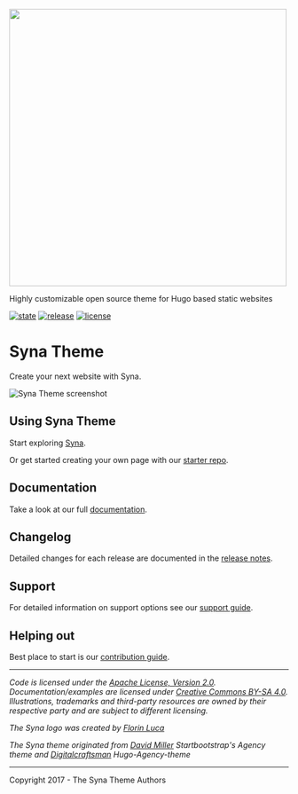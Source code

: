 <a href='https://syna.okkur.org'><img src='https://raw.githubusercontent.com/okkur/syna/master/exampleSite/static/images/logo.svg?sanitize=true' width='500'/></a>

Highly customizable open source theme for Hugo based static websites

 [![state](https://img.shields.io/badge/state-stable-green.svg)]() [![release](https://img.shields.io/github/release/okkur/syna.svg)](https://github.com/okkur/syna/releases) [![license](https://img.shields.io/github/license/okkur/syna.svg)](LICENSE)



# Syna Theme
Create your next website with Syna.  

![Syna Theme screenshot](https://raw.githubusercontent.com/okkur/syna/master/images/screenshot.png)

## Using Syna Theme
Start exploring [Syna](https://syna.okkur.org/demo).

Or get started creating your own page with our [starter repo](https://syna.okkur.org/start).

## Documentation
Take a look at our full [documentation](https://syna.okkur.org/docs).

## Changelog
Detailed changes for each release are documented in the [release notes](https://syna.okkur.org/releases).

## Support
For detailed information on support options see our [support guide](/SUPPORT.md).

## Helping out
Best place to start is our [contribution guide](/CONTRIBUTING.md).

----

*Code is licensed under the [Apache License, Version 2.0](/LICENSE).*  
*Documentation/examples are licensed under [Creative Commons BY-SA 4.0](/docs/LICENSE).*  
*Illustrations, trademarks and third-party resources are owned by their respective party and are subject to different licensing.*

*The Syna logo was created by [Florin Luca](https://99designs.com/profiles/florinluca)*

*The Syna theme originated from [David Miller](https://github.com/davidtmiller) Startbootstrap's Agency theme  and [Digitalcraftsman](https://github.com/digitalcraftsman) Hugo-Agency-theme*

---

Copyright 2017 - The Syna Theme Authors
